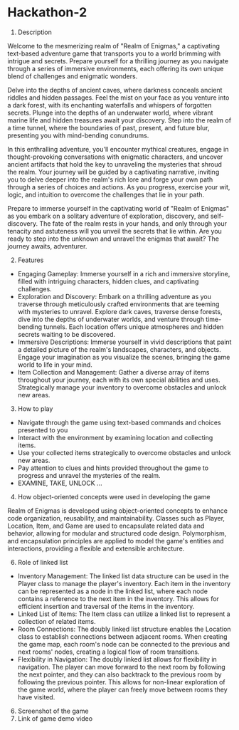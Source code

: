 # Hackathon-2
1. Description
   
Welcome to the mesmerizing realm of "Realm of Enigmas," a captivating text-based adventure game that transports you to a world brimming with intrigue and secrets. Prepare yourself for a thrilling journey as you navigate through a series of immersive environments, each offering its own unique blend of challenges and enigmatic wonders.

Delve into the depths of ancient caves, where darkness conceals ancient riddles and hidden passages. Feel the mist on your face as you venture into a dark forest, with its enchanting waterfalls and whispers of forgotten secrets. Plunge into the depths of an underwater world, where vibrant marine life and hidden treasures await your discovery. Step into the realm of a time tunnel, where the boundaries of past, present, and future blur, presenting you with mind-bending conundrums.

In this enthralling adventure, you'll encounter mythical creatures, engage in thought-provoking conversations with enigmatic characters, and uncover ancient artifacts that hold the key to unraveling the mysteries that shroud the realm. Your journey will be guided by a captivating narrative, inviting you to delve deeper into the realm's rich lore and forge your own path through a series of choices and actions. As you progress, exercise your wit, logic, and intuition to overcome the challenges that lie in your path. 

Prepare to immerse yourself in the captivating world of "Realm of Enigmas" as you embark on a solitary adventure of exploration, discovery, and self-discovery. The fate of the realm rests in your hands, and only through your tenacity and astuteness will you unveil the secrets that lie within. Are you ready to step into the unknown and unravel the enigmas that await? The journey awaits, adventurer.

2. Features
   
- Engaging Gameplay: Immerse yourself in a rich and immersive storyline, filled with intriguing characters, hidden clues, and captivating challenges.
- Exploration and Discovery: Embark on a thrilling adventure as you traverse through meticulously crafted environments that are teeming with mysteries to unravel. Explore dark caves, traverse dense forests, dive into the depths of underwater worlds, and venture through time-bending tunnels. Each location offers unique atmospheres and hidden secrets waiting to be discovered.
- Immersive Descriptions: Immerse yourself in vivid descriptions that paint a detailed picture of the realm's landscapes, characters, and objects. Engage your imagination as you visualize the scenes, bringing the game world to life in your mind.
- Item Collection and Management: Gather a diverse array of items throughout your journey, each with its own special abilities and uses. Strategically manage your inventory to overcome obstacles and unlock new areas.

3. How to play
- Navigate through the game using text-based commands and choices presented to you 
- Interact with the environment by examining location and collecting items.
- Use your collected items strategically to overcome obstacles and unlock new areas.
- Pay attention to clues and hints provided throughout the game to progress and unravel the mysteries of the realm.
- EXAMINE, TAKE, UNLOCK ... 

4. How object-oriented concepts were used in developing the game
   
Realm of Enigmas is developed using object-oriented concepts to enhance code organization, reusability, and maintainability. Classes such as Player, Location, Item, and Game are used to encapsulate related data and behavior, allowing for modular and structured code design. Polymorphism, and encapsulation principles are applied to model the game's entities and interactions, providing a flexible and extensible architecture.

6. Role of linked list
- Inventory Management: The linked list data structure can be used in the Player class to manage the player's inventory. Each item in the inventory can be represented as a node in the linked list, where each node contains a reference to the next item in the inventory. This allows for efficient insertion and traversal of the items in the inventory.
- Linked List of Items: The Item class can utilize a linked list to represent a collection of related items.
- Room Connections: The doubly linked list structure enables the Location class to establish connections between adjacent rooms. When creating the game map, each room's node can be connected to the previous and next rooms' nodes, creating a logical flow of room transitions.
- Flexibility in Navigation: The doubly linked list allows for flexibility in navigation. The player can move forward to the next room by following the next pointer, and they can also backtrack to the previous room by following the previous pointer. This allows for non-linear exploration of the game world, where the player can freely move between rooms they have visited.

6. Screenshot of the game
7. Link of game demo video
